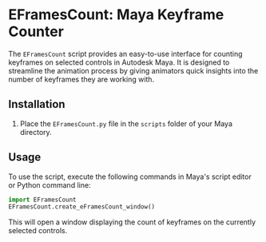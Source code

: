 # EFramesCount: Maya Keyframe Counter

The `EFramesCount` script provides an easy-to-use interface for counting keyframes on selected controls in Autodesk Maya. It is designed to streamline the animation process by giving animators quick insights into the number of keyframes they are working with.

## Installation

1. Place the `EFramesCount.py` file in the `scripts` folder of your Maya directory.

## Usage

To use the script, execute the following commands in Maya's script editor or Python command line:

```python
import EFramesCount
EFramesCount.create_eFramesCount_window()
```

This will open a window displaying the count of keyframes on the currently selected controls.
